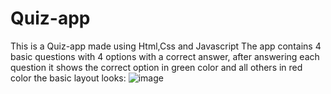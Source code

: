 # Quiz-app
This is a Quiz-app made using Html,Css and Javascript 
The app contains 4 basic questions with 4 options with a correct answer, after answering each question it shows the correct option in green color and all others in red color
the basic layout looks:
![image](https://github.com/Harshitjain1611/Quiz-app/assets/117757453/432ca9bc-b191-47fa-8374-f08e29c3f663)
